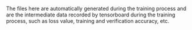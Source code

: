 The files here are automatically generated during the training process and are the intermediate data recorded by tensorboard during the training process, such as loss value, training and verification accuracy, etc.
